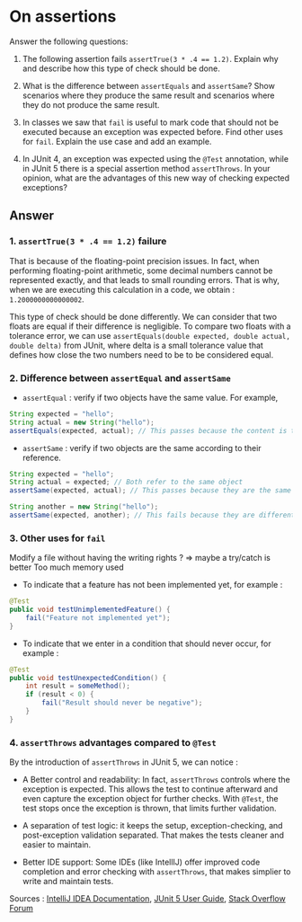 # On assertions

Answer the following questions:

1. The following assertion fails `assertTrue(3 * .4 == 1.2)`. Explain why and describe how this type of check should be done.

2. What is the difference between `assertEquals` and `assertSame`? Show scenarios where they produce the same result and scenarios where they do not produce the same result.

3. In classes we saw that `fail` is useful to mark code that should not be executed because an exception was expected before. Find other uses for `fail`. Explain the use case and add an example.

4. In JUnit 4, an exception was expected using the `@Test` annotation, while in JUnit 5 there is a special assertion method `assertThrows`. In your opinion, what are the advantages of this new way of checking expected exceptions?

## Answer

### 1. `assertTrue(3 * .4 == 1.2)` failure

That is because of the floating-point precision issues. In fact, when performing floating-point arithmetic, some decimal numbers cannot be represented exactly, and that leads to small rounding errors. That is why, when we are executing this calculation in a code, we obtain : ``1.2000000000000002``.

This type of check should be done differently. We can consider that two floats are equal if their difference is negligible. To compare two floats with a tolerance error, we can use ``assertEquals(double expected, double actual, double delta)`` from JUnit, where delta is a small tolerance value that defines how close the two numbers need to be to be considered equal.

### 2. Difference between `assertEqual` and `assertSame`

- ``assertEqual`` : verify if two objects have the same value. For example,

``` java
String expected = "hello";
String actual = new String("hello");
assertEquals(expected, actual); // This passes because the content is the same
```

- ``assertSame`` : verify if two objects are the same according to their reference.

``` java
String expected = "hello";
String actual = expected; // Both refer to the same object
assertSame(expected, actual); // This passes because they are the same reference

String another = new String("hello");
assertSame(expected, another); // This fails because they are different objects in memory
```

### 3. Other uses for `fail`

Modify a file without having the writing rights ? => maybe a try/catch is better
Too much memory used

- To indicate that a feature has not been implemented yet, for example :

``` java
@Test
public void testUnimplementedFeature() {
    fail("Feature not implemented yet");
}
```

- To indicate that we enter in a condition that should never occur, for example :

``` java
@Test
public void testUnexpectedCondition() {
    int result = someMethod();
    if (result < 0) {
        fail("Result should never be negative");
    }
}
```

### 4. `assertThrows` advantages compared to `@Test`

By the introduction of `assertThrows` in JUnit 5, we can notice :

- A Better control and readability: In fact, ```assertThrows``` controls where the exception is expected. This allows the test to continue afterward and even capture the exception object for further checks. With ```@Test```, the test stops once the exception is thrown, that limits further validation.

- A separation of test logic: it keeps the setup, exception-checking, and post-exception validation separated. That makes the tests cleaner and easier to maintain.

- Better IDE support: Some IDEs (like IntellIJ) offer improved code completion and error checking with ```assertThrows```, that makes simplier to write and maintain tests.

Sources : [IntelliJ IDEA Documentation](https://blog.jetbrains.com/idea/2020/09/writing-tests-with-junit-5/), [JUnit 5 User Guide](https://junit.org/junit5/docs/current/user-guide/), [Stack Overflow Forum](https://stackoverflow.com/questions/53828270/testexpected-exception-class-or-assertions-assertthrows-or-assertthatt)
